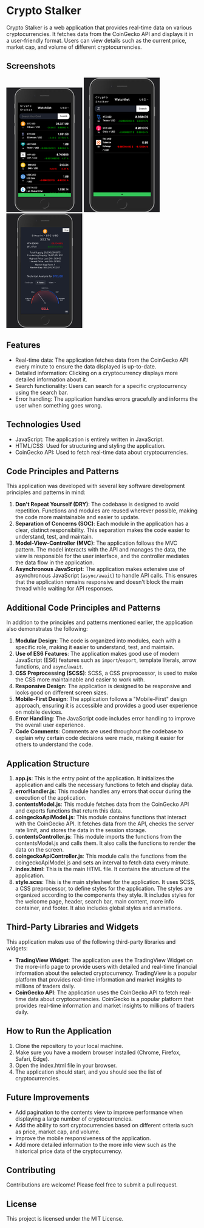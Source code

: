 # Crypto Stalker

Crypto Stalker is a web application that provides real-time data on various cryptocurrencies. It fetches data from the CoinGecko API and displays it in a user-friendly format. Users can view details such as the current price, market cap, and volume of different cryptocurrencies.

## Screenshots

<img src="./screenshots/homepage.png" alt="Screenshot Home Page" width="200"/>
<img src="./screenshots/search-results.png" alt="Screenshot Search Results" width="200"/>
<img src="./screenshots/more-info-page.png" alt="Screenshot More info page" width="200"/>

## Features

- Real-time data: The application fetches data from the CoinGecko API every minute to ensure the data displayed is up-to-date.
- Detailed information: Clicking on a cryptocurrency displays more detailed information about it.
- Search functionality: Users can search for a specific cryptocurrency using the search bar.
- Error handling: The application handles errors gracefully and informs the user when something goes wrong.

## Technologies Used

- JavaScript: The application is entirely written in JavaScript.
- HTML/CSS: Used for structuring and styling the application.
- CoinGecko API: Used to fetch real-time data about cryptocurrencies.

## Code Principles and Patterns

This application was developed with several key software development principles and patterns in mind:

1. **Don't Repeat Yourself (DRY)**: The codebase is designed to avoid repetition. Functions and modules are reused wherever possible, making the code more maintainable and easier to update.
2. **Separation of Concerns (SOC)**: Each module in the application has a clear, distinct responsibility. This separation makes the code easier to understand, test, and maintain.
3. **Model-View-Controller (MVC)**: The application follows the MVC pattern. The model interacts with the API and manages the data, the view is responsible for the user interface, and the controller mediates the data flow in the application.
4. **Asynchronous JavaScript**: The application makes extensive use of asynchronous JavaScript (`async/await`) to handle API calls. This ensures that the application remains responsive and doesn't block the main thread while waiting for API responses.

## Additional Code Principles and Patterns

In addition to the principles and patterns mentioned earlier, the application also demonstrates the following:

1. **Modular Design**: The code is organized into modules, each with a specific role, making it easier to understand, test, and maintain.
2. **Use of ES6 Features**: The application makes good use of modern JavaScript (ES6) features such as `import`/`export`, template literals, arrow functions, and `async`/`await`.
3. **CSS Preprocessing (SCSS)**: SCSS, a CSS preprocessor, is used to make the CSS more maintainable and easier to work with.
4. **Responsive Design**: The application is designed to be responsive and looks good on different screen sizes.
5. **Mobile-First Design**: The application follows a "Mobile-First" design approach, ensuring it is accessible and provides a good user experience on mobile devices.
6. **Error Handling**: The JavaScript code includes error handling to improve the overall user experience.
7. **Code Comments**: Comments are used throughout the codebase to explain why certain code decisions were made, making it easier for others to understand the code.

## Application Structure

1. **app.js**: This is the entry point of the application. It initializes the application and calls the necessary functions to fetch and display data.
2. **errorHandler.js**: This module handles any errors that occur during the execution of the application.
3. **contentsModel.js**: This module fetches data from the CoinGecko API and exports functions that return this data.
4. **coingeckoApiModel.js**: This module contains functions that interact with the CoinGecko API. It fetches data from the API, checks the server rate limit, and stores the data in the session storage.
5. **contentsController.js**: This module imports the functions from the contentsModel.js and calls them. It also calls the functions to render the data on the screen.
6. **coingeckoApiController.js**: This module calls the functions from the coingeckoApiModel.js and sets an interval to fetch data every minute.
7. **index.html**: This is the main HTML file. It contains the structure of the application.
8. **style.scss**: This is the main stylesheet for the application. It uses SCSS, a CSS preprocessor, to define styles for the application. The styles are organized according to the components they style. It includes styles for the welcome page, header, search bar, main content, more info container, and footer. It also includes global styles and animations.

## Third-Party Libraries and Widgets

This application makes use of the following third-party libraries and widgets:

- **TradingView Widget**: The application uses the TradingView Widget on the more-info page to provide users with detailed and real-time financial information about the selected cryptocurrency. TradingView is a popular platform that provides real-time information and market insights to millions of traders daily.
- **CoinGecko API**: The application uses the CoinGecko API to fetch real-time data about cryptocurrencies. CoinGecko is a popular platform that provides real-time information and market insights to millions of traders daily.

## How to Run the Application

1. Clone the repository to your local machine.
2. Make sure you have a modern browser installed (Chrome, Firefox, Safari, Edge).
3. Open the index.html file in your browser.
4. The application should start, and you should see the list of cryptocurrencies.

## Future Improvements

- Add pagination to the contents view to improve performance when displaying a large number of cryptocurrencies.
- Add the ability to sort cryptocurrencies based on different criteria such as price, market cap, and volume.
- Improve the mobile responsiveness of the application.
- Add more detailed information to the more info view such as the historical price data of the cryptocurrency.

## Contributing

Contributions are welcome! Please feel free to submit a pull request.

## License

This project is licensed under the MIT License.
